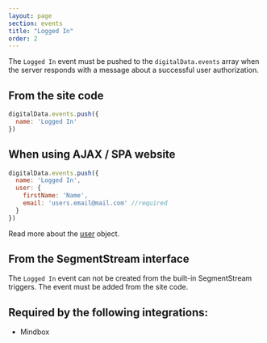 ```yaml
---
layout: page
section: events
title: "Logged In"
order: 2
---
```

The `Logged In` event must be pushed to the `digitalData.events` array when the server responds with a message about a successful user authorization.

## From the site code
```javascript
digitalData.events.push({
  name: 'Logged In'
})
```

## When using AJAX / SPA website
```javascript
digitalData.events.push({
  name: 'Logged In',
  user: {
    firstName: 'Name',
    email: 'users.email@mail.com' //required
  }
})
```
Read more about the [user](/digitaldata/user) object.

## From the SegmentStream interface
The `Logged In` event can not be created from the built-in SegmentStream triggers. The event must be added from the site code.

## Required by the following integrations:
* Mindbox
